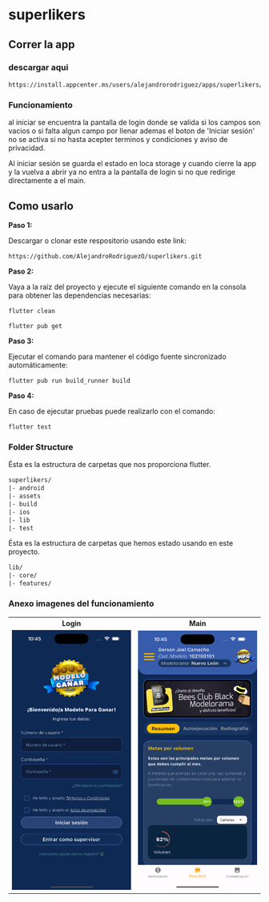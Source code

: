 # superlikers

## Correr la app

### descargar aqui
```
https://install.appcenter.ms/users/alejandrorodriguez/apps/superlikers/distribution_groups/testers
```

### Funcionamiento

al iniciar se encuentra la pantalla de login donde se valida si los campos son vacios o si falta algun campo por llenar ademas el boton de 'Iniciar sesión' no se activa si no hasta acepter terminos y condiciones y aviso de privacidad. 

Al iniciar sesión se guarda el estado en loca storage y cuando cierre la app y la vuelva a abrir ya no entra a la pantalla de login si no que redirige directamente a el main.

## Como usarlo
**Paso 1:**

Descargar o clonar este respositorio usando este link:

```
https://github.com/AlejandroRodriguezO/superlikers.git
```

**Paso 2:**

Vaya a la raíz del proyecto y ejecute el siguiente comando en la consola para obtener las dependencias necesarias:

```
flutter clean
```
```
flutter pub get
```
**Paso 3:**

Ejecutar el comando para mantener el código fuente sincronizado automáticamente:

```
flutter pub run build_runner build
```

**Paso 4:**

En caso de ejecutar pruebas puede realizarlo con el comando:

```
flutter test 
```

### Folder Structure
Ésta es la estructura de carpetas que nos proporciona flutter.

```
superlikers/
|- android
|- assets
|- build
|- ios
|- lib
|- test
```

Ésta es la estructura de carpetas que hemos estado usando en este proyecto.

```
lib/
|- core/
|- features/
```

### Anexo imagenes del funcionamiento

  <table>
    <tbody>
    <tr>
        <th><Strong>Login</Strong></th>
        <th><Strong>Main</Strong></th>
      </tr>
        <tr>
            <td> <img src="./screenshots/login.png" alt="login" width="250"></td>
            <td> <img src="./screenshots/main.png" alt="main" width="250"/></td>
        </tr>
     </tr>   
    </tbody>
  </table>